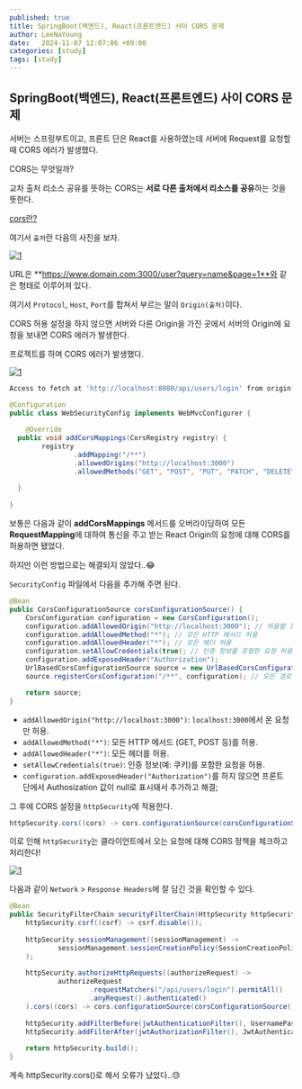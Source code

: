 ```yaml
---
published: true
title: SpringBoot(백엔드), React(프론트엔드) 사이 CORS 문제
author: LeeNaYoung
date:   2024-11-07 12:07:06 +09:00
categories: [study]
tags: [study]
---
```


## SpringBoot(백엔드), React(프론트엔드) 사이 CORS 문제

서버는 스프링부트이고, 프론트 단은 React를 사용하였는데 서버에 Request를 요청할 때 CORS 에러가 발생했다.

CORS는 무엇일까?

교차 출처 리소스 공유를 뜻하는 CORS는 **서로 다른 출처에서 리소스를 공유**하는 것을 뜻한다.

[cors란?](https://leenayoung240.github.io/posts/cors/)

여기서 `출처`란 다음의 사진을 보자.

<a href="https://github.com/LeeNaYoung240/LeeNaYoung240.github.io/assets/107848521/6d5b69d7-8c1c-4984-835b-be7e5fb9297f" class="popup img-link"><img src="https://github.com/user-attachments/assets/6d5b69d7-8c1c-4984-835b-be7e5fb9297f" alt="1" loading="lazy"></a>

URL은 **https://www.domain.com:3000/user?query=name&page=1**와 같은 형태로 이루어져 있다.

여기서 `Protocol`, `Host`, `Port`를 합쳐서 부르는 말이 `Origin(출처)`이다.

CORS 허용 설정을 하지 않으면 서버와 다른 Origin을 가진 곳에서 서버의 Origin에 요청을 보내면 CORS 에러가 발생한다.

프로젝트를 하며  CORS 에러가 발생했다.

<a href="https://github.com/LeeNaYoung240/LeeNaYoung240.github.io/assets/107848521/3d0a7d14-a86e-4973-845b-129b98f59678" class="popup img-link"><img src="https://github.com/user-attachments/assets/3d0a7d14-a86e-4973-845b-129b98f59678" alt="1" loading="lazy"></a>

```bash
Access to fetch at 'http://localhost:8080/api/users/login' from origin 'http://localhost:3000' has been blocked by CORS policy: Response to preflight request doesn't pass access control check: No 'Access-Control-Allow-Origin' header is present on the requested resource. If an opaque response serves your needs, set the request's mode to 'no-cors' to fetch the resource with CORS disabled.
```

```java
@Configuration  
public class WebSecurityConfig implements WebMvcConfigurer {  
  
    @Override  
  public void addCorsMappings(CorsRegistry registry) {  
        registry  
                .addMapping("/**")  
                .allowedOrigins("http://localhost:3000")  
                .allowedMethods("GET", "POST", "PUT", "PATCH", "DELETE", "OPTIONS")  
               
  }  
  
}
```

보통은 다음과 같이 **addCorsMappings** 메서드를 오버라이딩하여 모든 **RequestMapping**에 대하여 통신을 주고 받는 React Origin의 요청에 대해 CORS를 허용하면 됐었다.


하지만 이런 방법으로는 해결되지 않았다..😂

`SecurityConfig` 파일에서 다음을 추가해 주면 된다.

```java
@Bean
public CorsConfigurationSource corsConfigurationSource() {
    CorsConfiguration configuration = new CorsConfiguration();
    configuration.addAllowedOrigin("http://localhost:3000"); // 허용할 프론트엔드 도메인
    configuration.addAllowedMethod("*"); // 모든 HTTP 메서드 허용
    configuration.addAllowedHeader("*"); // 모든 헤더 허용
    configuration.setAllowCredentials(true); // 인증 정보를 포함한 요청 허용
    configuration.addExposedHeader("Authorization");
    UrlBasedCorsConfigurationSource source = new UrlBasedCorsConfigurationSource();
    source.registerCorsConfiguration("/**", configuration); // 모든 경로에 대해 설정 적용

    return source;
}
```

-   `addAllowedOrigin("http://localhost:3000")`: `localhost:3000`에서 온 요청만 허용.
-   `addAllowedMethod("*")`: 모든 HTTP 메서드 (GET, POST 등)를 허용.
-   `addAllowedHeader("*")`: 모든 헤더를 허용.
-   `setAllowCredentials(true)`: 인증 정보(예: 쿠키)를 포함한 요청을 허용.
-    `configuration.addExposedHeader("Authorization")`를 하지 않으면 프론트 단에서 Authosization 값이 null로 표시돼서 추가하고 해결;

그 후에 CORS 설정을 `httpSecurity`에 적용한다.

```java
httpSecurity.cors((cors) -> cors.configurationSource(corsConfigurationSource()));
```

이로 인해 `httpSecurity`는 클라이언트에서 오는 요청에 대해 CORS 정책을 체크하고 처리한다!

<a href="https://github.com/LeeNaYoung240/LeeNaYoung240.github.io/assets/107848521/53e76c02-3300-493d-a782-5f199e62c338" class="popup img-link"><img src="https://github.com/user-attachments/assets/53e76c02-3300-493d-a782-5f199e62c338" alt="1" loading="lazy"></a>

다음과 같이 `Network` > `Response Headers`에 잘 담긴 것을 확인할 수 있다.


```java
@Bean  
public SecurityFilterChain securityFilterChain(HttpSecurity httpSecurity) throws Exception {  
    httpSecurity.csrf((csrf) -> csrf.disable());  
  
    httpSecurity.sessionManagement((sessionManagement) ->  
            sessionManagement.sessionCreationPolicy(SessionCreationPolicy.STATELESS)  
    );  
  
    httpSecurity.authorizeHttpRequests((authorizeRequest) ->  
            authorizeRequest  
                    .requestMatchers("/api/users/login").permitAll()  
                    .anyRequest().authenticated()  
    ).cors((cors) -> cors.configurationSource(corsConfigurationSource()));  
  
    httpSecurity.addFilterBefore(jwtAuthenticationFilter(), UsernamePasswordAuthenticationFilter.class);  
    httpSecurity.addFilterAfter(jwtAuthorizationFilter(), JwtAuthenticationFilter.class);  
  
    return httpSecurity.build();  
}
```

계속 httpSecurity.cors()로 해서 오류가 났었다..😓